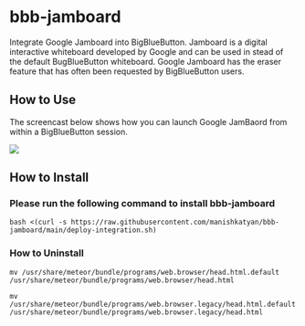 # bbb-jamboard
Integrate Google Jamboard into BigBlueButton. Jamboard is a digital interactive whiteboard developed by Google and can be used in stead of the default BugBlueButton whiteboard. 
Google Jamboard has the eraser feature that has often been requested by BigBlueButton users. 

## How to Use

The screencast below shows how you can launch Google JamBaord from within a BigBlueButton session. 

<img src="https://higheredlab.com/wp-content/uploads/bbb-jamboard-latest.gif"/>


## How to Install

### Please run the following command to install bbb-jamboard
`bash <(curl -s https://raw.githubusercontent.com/manishkatyan/bbb-jamboard/main/deploy-integration.sh)`


### How to Uninstall

`mv /usr/share/meteor/bundle/programs/web.browser/head.html.default /usr/share/meteor/bundle/programs/web.browser/head.html`

`mv /usr/share/meteor/bundle/programs/web.browser.legacy/head.html.default /usr/share/meteor/bundle/programs/web.browser.legacy/head.html`
